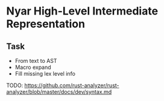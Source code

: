# Nyar High-Level Intermediate Representation

## Task

- From text to AST
- Macro expand
- Fill missing lex level info

TODO: https://github.com/rust-analyzer/rust-analyzer/blob/master/docs/dev/syntax.md